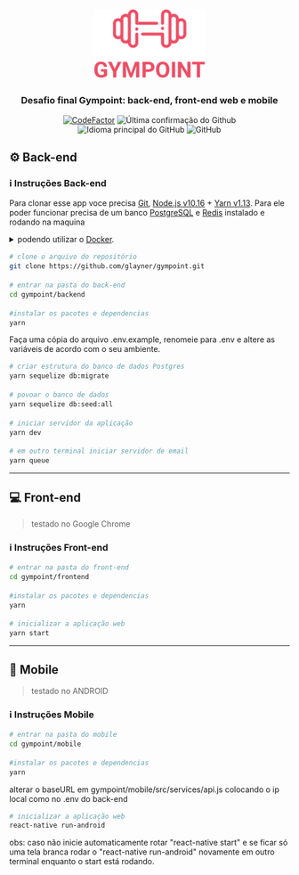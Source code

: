 <h1 align="center">
  <img alt="Gympoint" title="Gympoint" src=".github/logo.png" width="200px" />
</h1>

<h3 align="center">
  Desafio final Gympoint: back-end, front-end web e mobile
</h3>

<p align = "center">
<a href="https://www.codefactor.io/repository/github/glayner/gympoint"><img src="https://www.codefactor.io/repository/github/glayner/gympoint/badge" alt="CodeFactor" /></a>
<img alt = "Última confirmação do Github" src = "https://img.shields.io/github/last-commit/glayner/gympoint">
<img alt = "Idioma principal do GitHub" src = "https://img.shields.io/github/languages/top/glayner/gympoint">
<img alt = "GitHub" src = "https://img.shields.io/github/license/glayner/gympoint.svg">
</p>  

## :gear:  Back-end

### :information_source: Instruções Back-end

Para clonar esse app voce precisa [Git](https://git-scm.com), [Node.js v10.16](https://nodejs.org/) + [Yarn v1.13](https://yarnpkg.com/). Para ele poder funcionar precisa de um banco [PostgreSQL](https://www.postgresql.org/) e [Redis](https://redis.io/) instalado e rodando na maquina <details><summary>podendo utilizar o [Docker](https://www.docker.com/).</summary>
```bash
# instalar Redis
docker run --name redisgympoint -p 6379:6379 -d -t redis:alpine

# inicializar Redis
docker start redisgympoint

# instalar PostgreSQL
docker run --name database -e POSTGRES_PASSWORD=docker -p 5432:5432 -d postgres:11

# inicializar PostgreSQL
docker start database
```
</details>

```bash
# clone o arquivo do repositório
git clone https://github.com/glayner/gympoint.git

# entrar na pasta do back-end
cd gympoint/backend

#instalar os pacotes e dependencias
yarn

```
Faça uma cópia do arquivo .env.example, renomeie para .env e altere as variáveis de acordo com o seu ambiente.
```bash
# criar estrutura do banco de dados Postgres
yarn sequelize db:migrate

# povoar o banco de dados
yarn sequelize db:seed:all

# iniciar servidor da aplicação
yarn dev

# em outro terminal iniciar servidor de email
yarn queue

```
---
## :computer: Front-end
<blockquote>testado no Google Chrome </blockquote>

### :information_source: Instruções Front-end

```bash
# entrar na pasta do front-end
cd gympoint/frontend

#instalar os pacotes e dependencias
yarn

# inicializar a aplicação web
yarn start
```
---

## :iphone: Mobile
<blockquote> testado no ANDROID </blockquote>

### :information_source: Instruções Mobile
```bash
# entrar na pasta do mobile
cd gympoint/mobile

#instalar os pacotes e dependencias
yarn
```
alterar o baseURL em gympoint/mobile/src/services/api.js colocando o ip local como no .env do back-end
```bash
# inicializar a aplicação web
react-native run-android
```
obs: caso não inicie automaticamente rotar "react-native start" e se ficar só uma tela branca rodar o "react-native run-android" novamente em outro terminal enquanto o start está rodando.